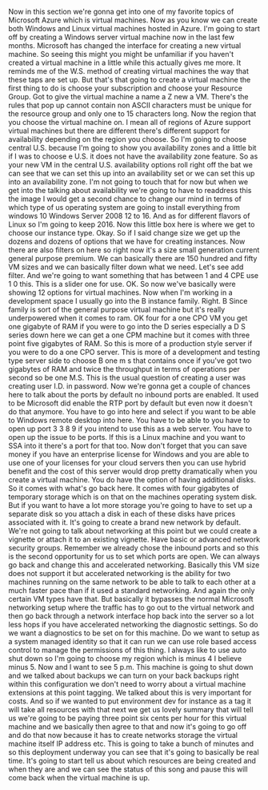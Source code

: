 Now in this section we're gonna get into one of my favorite topics of Microsoft Azure which is virtual
machines.
Now as you know we can create both Windows and Linux virtual machines hosted in Azure.
I'm going to start off by creating a Windows server virtual machine now in the last few months.
Microsoft has changed the interface for creating a new virtual machine.
So seeing this might you might be unfamiliar if you haven't created a virtual machine in a little while
this actually gives me more.
It reminds me of the W.S. method of creating virtual machines the way that these taps are set up.
But that's that going to create a virtual machine the first thing to do is choose your subscription
and choose your Resource Group.
Got to give the virtual machine a name a Z new a VM.
There's the rules that pop up cannot contain non ASCII characters must be unique for the resource group
and only one to 15 characters long.
Now the region that you choose the virtual machine on.
I mean all of regions of Azure support virtual machines but there are different there's different support
for availability depending on the region you choose.
So I'm going to choose central U.S. because I'm going to show you availability zones and a little bit
if I was to choose e U.S. it does not have the availability zone feature.
So as your new VM in the central U.S. availability options roll right off the bat we can see that we
can set this up into an availability set or we can set this up into an availability zone.
I'm not going to touch that for now but when we get into the talking about availability we're going
to have to readdress this the image I would get a second chance to change our mind in terms of which
type of us operating system are going to install everything from windows 10 Windows Server 2008 12 to
16.
And as for different flavors of Linux so I'm going to keep 2016.
Now this little box here is where we get to choose our instance type.
Okay.
So if I said change size we get up the dozens and dozens of options that we have for creating instances.
Now there are also filters on here so right now it's a size small generation current general purpose
premium.
We can basically there are 150 hundred and fifty VM sizes and we can basically filter down what we need.
Let's see add filter.
And we're going to want something that has between 1 and 4 CPE use
1 0 this.
This is a slider one for use.
OK.
So now we've basically were showing 12 options for virtual machines.
Now when I'm working in a development space I usually go into the B instance family.
Right.
B Since family is sort of the general purpose virtual machine but it's really underpowered when it comes
to ram.
OK four for a one CPO VM you get one gigabyte of RAM if you were to go into the D series especially
a D S series down here we can get a one CPM machine but it comes with three point five gigabytes of
RAM.
So this is more of a production style server if you were to do a one CPO server.
This is more of a development and testing type server side to choose B one m s that contains once if
you've got two gigabytes of RAM and twice the throughput in terms of operations per second so be one
M.S. This is the usual question of creating a user was
creating user I.D. in password.
Now we're gonna get a couple of chances here to talk about the ports by default no inbound ports are
enabled.
It used to be Microsoft did enable the RTP port by default but even now it doesn't do that anymore.
You have to go into here and select if you want to be able to Windows remote desktop into here.
You have to be able to you have to open up port 3 3 8 9 if you intend to use this as a web server.
You have to open up the issue to be ports.
If this is a Linux machine and you want to SSA into it there's a port for that too.
Now don't forget that you can save money if you have an enterprise license for Windows and you are able
to use one of your licenses for your cloud servers then you can use hybrid benefit and the cost of this
server would drop pretty dramatically when you create a virtual machine.
You do have the option of having additional disks.
So it comes with what's go back here.
It comes with four gigabytes of temporary storage which is on that on the machines operating system
disk.
But if you want to have a lot more storage you're going to have to set up a separate disk so you attach
a disk in each of these disks have prices associated with it.
It's going to create a brand new network by default.
We're not going to talk about networking at this point but we could create a vignette or attach it to
an existing vignette.
Have basic or advanced network security groups.
Remember we already chose the inbound ports and so this is the second opportunity for us to set which
ports are open.
We can always go back and change this and accelerated networking.
Basically this VM size does not support it but accelerated networking is the ability for two machines
running on the same network to be able to talk to each other at a much faster pace than if it used a
standard networking.
And again the only certain VM types have that.
But basically it bypasses the normal Microsoft networking setup where the traffic has to go out to the
virtual network and then go back through a network interface hop back into the server so a lot less
hops if you have accelerated networking the diagnostic settings.
So do we want a diagnostics to be set on for this machine.
Do we want to setup as a system managed identity so that it can run we can use role based access control
to manage the permissions of this thing.
I always like to use auto shut down so I'm going to choose my region which is minus 4 I believe minus
5.
Now and I want to see 5 p.m. This machine is going to shut down and we talked about backups we can turn
on your back backups right within this configuration we don't need to worry about a virtual machine
extensions at this point tagging.
We talked about this is very important for costs.
And so if we wanted to put environment dev for instance as a tag it will take all resources with that
next we get us lovely summary that will tell us we're going to be paying three point six cents per hour
for this virtual machine and we basically then agree to that
and now it's going to go off and do that now because it has to create networks storage the virtual machine
itself IP address etc. This is going to take a bunch of minutes and so this deployment underway you
can see that it's going to basically be real time.
It's going to start tell us about which resources are being created and when they are and we can see
the status of this song and pause this will come back when the virtual machine is up.
